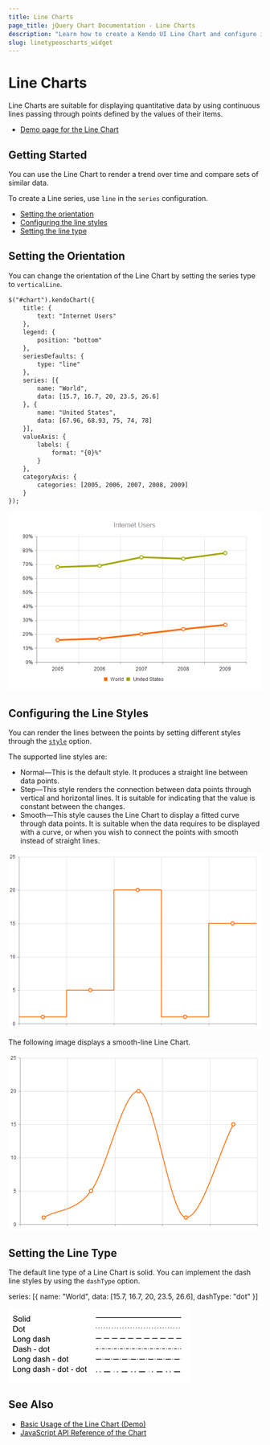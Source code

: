 ```yaml
---
title: Line Charts
page_title: jQuery Chart Documentation - Line Charts
description: "Learn how to create a Kendo UI Line Chart and configure its options."
slug: linetypeoscharts_widget
---
```


# Line Charts

Line Charts are suitable for displaying quantitative data by using continuous lines passing through points defined by the values of their items.

* [Demo page for the Line Chart](https://demos.telerik.com/kendo-ui/line-charts/index)

## Getting Started

You can use the Line Chart to render a trend over time and compare sets of similar data.

To create a Line series, use `line` in the `series` configuration.

* [Setting the orientation](#setting-the-orientation)
* [Configuring the line styles](#configuring-the-line-styles)
* [Setting the line type](#setting-the-line-type)

## Setting the Orientation

You can change the orientation of the Line Chart by setting the series type to `verticalLine`.

    $("#chart").kendoChart({
        title: {
            text: "Internet Users"
        },
        legend: {
            position: "bottom"
        },
        seriesDefaults: {
            type: "line"
        },
        series: [{
            name: "World",
            data: [15.7, 16.7, 20, 23.5, 26.6]
        }, {
            name: "United States",
            data: [67.96, 68.93, 75, 74, 78]
        }],
        valueAxis: {
            labels: {
                format: "{0}%"
            }
        },
        categoryAxis: {
            categories: [2005, 2006, 2007, 2008, 2009]
        }
    });


![Kendo UI for jQuery Line Chart Overview](chart-line-overview.png)

## Configuring the Line Styles

You can render the lines between the points by setting different styles through the [`style`](/api/dataviz/chart#configuration-series.style) option.

The supported line styles are:

* Normal&mdash;This is the default style. It produces a straight line between data points.
* Step&mdash;This style renders the connection between data points through vertical and horizontal lines. It is suitable for indicating that the value is constant between the changes.
* Smooth&mdash;This style causes the Line Chart to display a fitted curve through data points. It is suitable when the data requires to be displayed with a curve, or when you wish to connect the points with smooth instead of straight lines.

![Kendo UI for jQuery Step-line Line Chart example](chart-step-line.png)

The following image displays a smooth-line Line Chart.

![Kendo UI for jQuery Smooth-line Line Chart example](chart-smooth-line.png)

## Setting the Line Type

The default line type of a Line Chart is solid. You can implement the dash line styles by using the `dashType` option.

  series: [{
      name: "World",
      data: [15.7, 16.7, 20, 23.5, 26.6],
      dashType: "dot"
  }]

![Kendo UI for jQuery Line Chart with a dash type of line](chart-dash-types.png)

## See Also

* [Basic Usage of the Line Chart (Demo)](https://demos.telerik.com/kendo-ui/line-charts/index)
* [JavaScript API Reference of the Chart](/api/javascript/dataviz/ui/chart)
